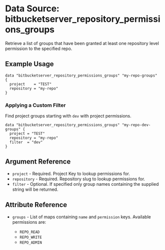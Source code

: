 # Data Source: bitbucketserver_repository_permissions_groups

Retrieve a list of groups that have been granted at least one repository level permission to the specified repo.

## Example Usage

```hcl
data "bitbucketserver_repository_permissions_groups" "my-repo-groups" {
  project    = "TEST"
  repository = "my-repo"
}
```

### Applying a Custom Filter

Find project groups starting with `dev` with project permissions.
 
```hcl
data "bitbucketserver_repository_permissions_groups" "my-repo-dev-groups" {
  project = "TEST"
  repository = "my-repo"
  filter  = "dev"
}
```

## Argument Reference

* `project` - Required. Project Key to lookup permissions for.
* `repository` - Required. Repository slug to lookup permissions for.
* `filter` - Optional. If specified only group names containing the supplied string will be returned.

## Attribute Reference

* `groups` - List of maps containing `name` and `permission` keys. Available permissions are:

    * `REPO_READ`
    * `REPO_WRITE`
    * `REPO_ADMIN`
